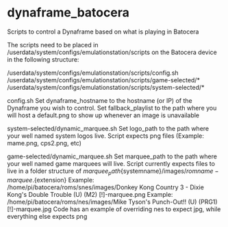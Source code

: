 # dynaframe_batocera
Scripts to control a Dynaframe based on what is playing in Batocera

The scripts need to be placed in /userdata/system/configs/emulationstation/scripts on the Batocera device in the following structure:

/userdata/system/configs/emulationstation/scripts/config.sh
/userdata/system/configs/emulationstation/scripts/game-selected/*
/userdata/system/configs/emulationstation/scripts/system-selected/*

config.sh
Set dynaframe_hostname to the hostname (or IP) of the Dynaframe you wish to control.
Set fallback_playlist to the path where you will host a default.png to show up whenever an image is unavailable

system-selected/dynamic_marquee.sh
Set logo_path to the path where your well named system logos live.  Script expects png files (Example: mame.png, cps2.png, etc)

game-selected/dynamic_marquee.sh
Set marquee_path to the path where your well named game marquees will live.  Script currently expects files to live in a folder structure of ${marquee_path}${systemname}/images/${romname}-marquee.${extension}
Example: /home/pi/batocera/roms/snes/images/Donkey Kong Country 3 - Dixie Kong's Double Trouble (U) (M2) [!]-marquee.png
Example: /home/pi/batocera/roms/nes/images/Mike Tyson's Punch-Out!! (U) (PRG1) [!]-marquee.jpg
Code has an example of overriding nes to expect jpg, while everything else expects png
